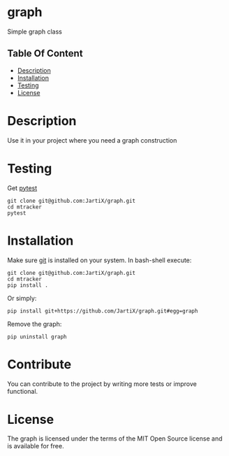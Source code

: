 # graph

Simple graph class

## Table Of Content

- [Description](#description)
- [Installation](#installation)
- [Testing](#Testing)
- [License](#license)


# Description

Use it in your project where you need a graph construction

# Testing 

Get [pytest](https://docs.pytest.org/en/7.2.x/)

    git clone git@github.com:JartiX/graph.git
    cd mtracker
    pytest

# Installation

Make sure [git](https://git-scm.com/) is installed on your system. In bash-shell execute:

    git clone git@github.com:JartiX/graph.git
    cd mtracker
    pip install .

Or simply:

    pip install git+https://github.com/JartiX/graph.git#egg=graph
    
Remove the graph:

    pip uninstall graph

# Contribute

You can contribute to the project by writing more tests or improve functional.

# License

The graph is licensed under the terms of the MIT Open Source license and is available for free.
